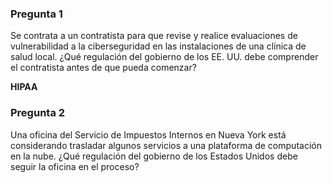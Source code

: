 ### Pregunta 1

Se contrata a un contratista para que revise y realice evaluaciones de vulnerabilidad a la ciberseguridad en las instalaciones de una clínica de salud local. ¿Qué regulación del gobierno de los EE. UU. debe comprender el contratista antes de que pueda comenzar?

**HIPAA**

### Pregunta 2

Una oficina del Servicio de Impuestos Internos en Nueva York está considerando trasladar algunos servicios a una plataforma de computación en la nube. ¿Qué regulación del gobierno de los Estados Unidos debe seguir la oficina en el proceso?
